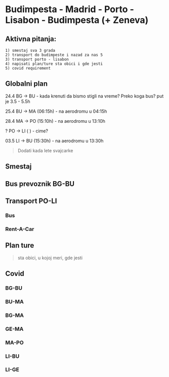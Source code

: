 # Budimpesta - Madrid - Porto - Lisabon - Budimpesta (+ Zeneva)

## Aktivna pitanja: 
    1) smestaj sva 3 grada
    2) transport do budimpeste i nazad za nas 5
    3) transport porto - lisabon
    4) napisati plan/ture sta obici i gde jesti 
    5) covid requirement

## Globalni plan
24.4 BG -> BU - kada krenuti da bismo stigli na vreme? Preko koga bus? put je 3.5 - 5.5h 

25.4 BU -> MA (06:15h) - na aerodromu u 04:15h 

28.4 MA -> PO (15:10h) - na aerodromu u 13:10h

?    PO -> LI (      ) - cime?

03.5 LI -> BU (15:30h) - na aerodromu u 13:30h

> Dodati kada lete svajcarke 


## Smestaj

## Bus prevoznik BG-BU

## Transport PO-LI
### Bus
### Rent-A-Car

## Plan ture
> sta obici, u kojoj meri, gde jesti

## Covid
### BG-BU
### BU-MA
### BG-MA
### GE-MA
### MA-PO
### LI-BU
### LI-GE


